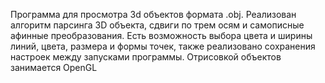 Программа для просмотра 3d объектов формата .obj.
Реализован алгоритм парсинга 3D объекта, сдвиги по трем осям и самописные афинные преобразования.
Есть возможность выбора цвета и ширины линий, цвета, размера и формы точек, также реализовано сохранения настроек между запусками программы.
Отрисовкой объектов занимается OpenGL

